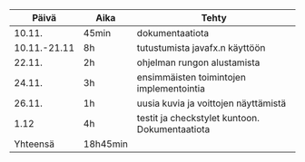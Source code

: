 Päivä | Aika | Tehty
------|------|------
10.11.|45min|dokumentaatiota
10.11.-21.11|8h|tutustumista javafx.n käyttöön
22.11.|2h|ohjelman rungon alustamista
24.11.|3h|ensimmäisten toimintojen implementointia
26.11.|1h|uusia kuvia ja voittojen näyttämistä
1.12|4h|testit ja checkstylet kuntoon. Dokumentaatiota
Yhteensä|18h45min
